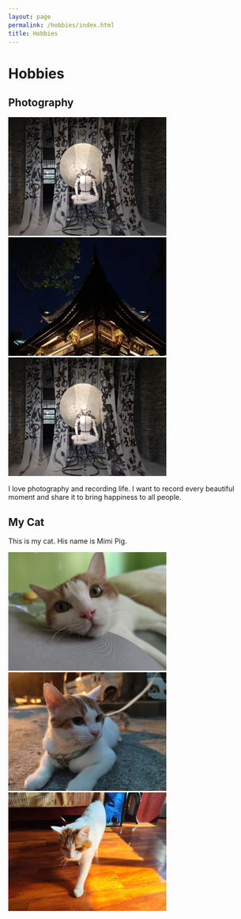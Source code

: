 ```yaml
---
layout: page
permalink: /hobbies/index.html
title: Hobbies
---
```


# Hobbies


## Photography
<div class="third">
<img src="Photo No.1.jpg" class="floatpic" width="320" height="240">
<img src="blogs/“20071676272727_”大.jpg"class="floatpic" width="320" height="240">
<img src="blogs/20111676273948_.pic.jpg"class="floatpic" width="320" height="240">
</div>

I love photography and recording life. I want to record every beautiful moment and share it to bring happiness to all people.

## My Cat

This is my cat. His name is Mimi Pig.

<div class="third">
<img src="blogs/20091676272936_.pic.jpg"class="floatpic" width="320" height="240">
<img src="blogs/20101676273938_.pic.jpg"class="floatpic" width="320" height="240">
<img src="blogs/20121676273972_.pic.jpg"class="floatpic" width="320" height="240">
</div>
<br>
